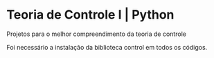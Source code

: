 
#  Teoria de Controle I | Python

Projetos para o melhor compreendimento da teoria de controle

 Foi necessário a instalação da biblioteca control em todos os códigos.




